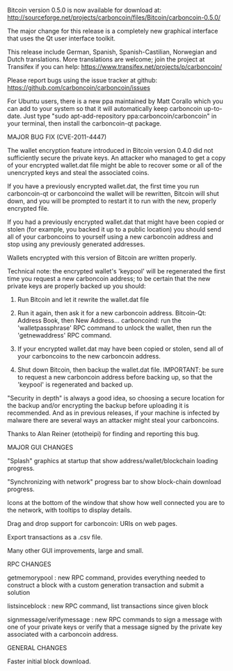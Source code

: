 Bitcoin version 0.5.0 is now available for download at:
http://sourceforge.net/projects/carboncoin/files/Bitcoin/carboncoin-0.5.0/

The major change for this release is a completely new graphical interface that uses the Qt user interface toolkit.

This release include German, Spanish, Spanish-Castilian, Norwegian and Dutch translations. More translations are welcome; join the project at Transifex if you can help:
https://www.transifex.net/projects/p/carboncoin/

Please report bugs using the issue tracker at github:
https://github.com/carboncoin/carboncoin/issues

For Ubuntu users, there is a new ppa maintained by Matt Corallo which you can add to your system so that it will automatically keep carboncoin up-to-date.  Just type "sudo apt-add-repository ppa:carboncoin/carboncoin" in your terminal, then install the carboncoin-qt package.

MAJOR BUG FIX  (CVE-2011-4447)

The wallet encryption feature introduced in Bitcoin version 0.4.0 did not sufficiently secure the private keys. An attacker who
managed to get a copy of your encrypted wallet.dat file might be able to recover some or all of the unencrypted keys and steal the
associated coins.

If you have a previously encrypted wallet.dat, the first time you run carboncoin-qt or carboncoind the wallet will be rewritten, Bitcoin will
shut down, and you will be prompted to restart it to run with the new, properly encrypted file.

If you had a previously encrypted wallet.dat that might have been copied or stolen (for example, you backed it up to a public
location) you should send all of your carboncoins to yourself using a new carboncoin address and stop using any previously generated addresses.

Wallets encrypted with this version of Bitcoin are written properly.

Technical note: the encrypted wallet's 'keypool' will be regenerated the first time you request a new carboncoin address; to be certain that the
new private keys are properly backed up you should:

1. Run Bitcoin and let it rewrite the wallet.dat file

2. Run it again, then ask it for a new carboncoin address.
Bitcoin-Qt: Address Book, then New Address...
carboncoind: run the 'walletpassphrase' RPC command to unlock the wallet,  then run the 'getnewaddress' RPC command.

3. If your encrypted wallet.dat may have been copied or stolen, send  all of your carboncoins to the new carboncoin address.

4. Shut down Bitcoin, then backup the wallet.dat file.
IMPORTANT: be sure to request a new carboncoin address before backing up, so that the 'keypool' is regenerated and backed up.

"Security in depth" is always a good idea, so choosing a secure location for the backup and/or encrypting the backup before uploading it is recommended. And as in previous releases, if your machine is infected by malware there are several ways an attacker might steal your carboncoins.

Thanks to Alan Reiner (etotheipi) for finding and reporting this bug.

MAJOR GUI CHANGES

"Splash" graphics at startup that show address/wallet/blockchain loading progress.

"Synchronizing with network" progress bar to show block-chain download progress.

Icons at the bottom of the window that show how well connected you are to the network, with tooltips to display details.

Drag and drop support for carboncoin: URIs on web pages.

Export transactions as a .csv file.

Many other GUI improvements, large and small.

RPC CHANGES

getmemorypool : new RPC command, provides everything needed to construct a block with a custom generation transaction and submit a solution

listsinceblock : new RPC command, list transactions since given block

signmessage/verifymessage : new RPC commands to sign a message with one of your private keys or verify that a message signed by the private key associated with a carboncoin address.

GENERAL CHANGES

Faster initial block download.

